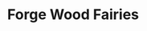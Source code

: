 ---
templateKey: team
title: Forge Wood Fairies
logoImage: /img/team-logos/forge-wood-fairies.PNG
slug: forge-wood-fairies
conference: West
---
